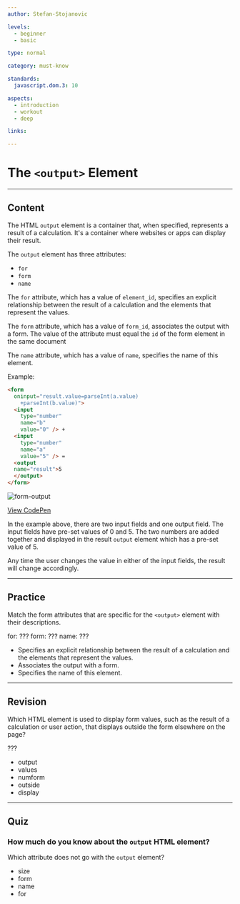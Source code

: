 ```yaml
---
author: Stefan-Stojanovic

levels:
  - beginner
  - basic

type: normal

category: must-know

standards:
  javascript.dom.3: 10

aspects:
  - introduction
  - workout
  - deep

links:

---
```

# The `<output>` Element
---
## Content

The HTML `output` element is a container that, when specified, represents a result of a calculation.
It's a container where websites or apps can display their result.

The `output` element has three attributes:
 - `for`
 - `form`
 - `name`

The `for` attribute, which has a value of `element_id`, specifies an explicit relationship between the result of a calculation and the elements that represent the values.

The `form` attribute, which has a value of `form_id`, associates the output with a form. The value of the attribute must equal the `id` of the form element in the same document

The `name` attribute, which has a value of `name`, specifies the name of this element.

Example:
```html
<form
  oninput="result.value=parseInt(a.value)
    +parseInt(b.value)">
  <input
    type="number"
    name="b"
    value="0" /> +
  <input
    type="number"
    name="a"
    value="5" /> =
  <output
  name="result">5
  </output>
</form>
```

![form-output](https://img.enkipro.com/f6863c1cf77730aa250614dd28ffb7de.png)

[View CodePen](https://codepen.io/enkidevs/pen/EpYJoa)

In the example above, there are two input fields and one output field. The input fields have pre-set values of 0 and 5. The two numbers are added together and displayed in the result `output` element which has a pre-set value of 5.

Any time the user changes the value in either of the input fields, the result will change accordingly.

---
## Practice

Match the form attributes that are specific for the `<output>` element with their descriptions.

for: ???
form: ???
name: ???

* Specifies an explicit relationship between the result of a calculation and the elements that represent the values.
* Associates the output with a form.
* Specifies the name of this element.


---
## Revision

Which HTML element is used to display form values, such as the result of a calculation or user action, that displays outside the form elsewhere on the page?

???

* output
* values
* numform
* outside
* display

---
## Quiz

### How much do you know about the `output` HTML element?

Which attribute does not go with the `output` element?

 * size
 * form
 * name
 * for
